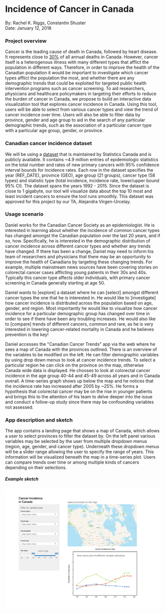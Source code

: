 # Incidence of Cancer in Canada

By: Rachel K. Riggs, Constantin Shuster  
Date: January 12, 2018

### Project overview

Cancer is the leading cause of death in Canada, followed by heart disease. It represents close to [30%](https://www150.statcan.gc.ca/n1/pub/82-625-x/2014001/article/11896-eng.htm) of all annual deaths in Canada. However, cancer itself is a heterogenous illness with many different types that afflict the population in different ways. Therefore, in order to improve the health of the Canadian population it would be important to investigate which cancer types afflict the population the most, and whether there are any demographic trends that could be exploited for targeted public health intervention programs such as cancer screening. To aid researchers, physicians and healthcare policymakers in targeting their efforts to reduce the burden of cancer in Canada, we propose to build an interactive data visualization tool that explores cancer incidence in Canada. Using this tool, users will be able to select from various cancer types and view the trend of cancer incidence over time. Users will also be able to filter data by province, gender and age group to aid in the search of any particular demographic trends, such as the association of a particular cancer type with a particular age group, gender, or province.

### Canadian cancer incidence dataset

We will be using a [dataset](https://open.canada.ca/data/en/dataset/e667992c-5f2e-425a-8a44-a880930d82d8) that is maintained by Statistics Canada and is publicly available. It contains ~4.9 million entries of epidemiologic statistics on the total number and rates of new primary cancers with 95% confidence interval bounds for incidence rates. Each row in the dataset specifies the year (REF_DATE), province (GEO), age group (21 groups), cancer type (58 types) and statistic type (total incidence, incidence rate, lower/upper bound 95% CI). The dataset spans the years 1992 - 2015. Since the dataset is close to 1 gigabyte, our tool will visualize data about the top 10 most and least incident cancers to ensure the tool runs smoothly. This dataset was approved for this project by our TA, Alejandra Virgen-Urcelay.

### Usage scenario

Daniel works for the Canadian Cancer Society as an epidemiologist. He is interested in learning about whether the incidence of common cancer types has changed amongst the Canadian population over the last 20 years, and if so, how. Specifically, he is interested in the demographic distribution of cancer incidence across different cancer types and whether any trends have changed. If there has been a change, Daniel may need to inform his team of researchers and physicians that there may be an opportunity to improve the health of Canadians by targeting these changing trends. For example, multiple mainstream news sources have been covering stories on colorectal cancer cases afflicting young patients in their 30s and 40s. Typically this cancer type affects older individuals, with primary cancer screening in Canada generally starting at age 50.

Daniel wants to [explore] a dataset where he can [select] amongst different cancer types the one that he is interested in. He would like to [investigate] how cancer incidence is distributed across the population based on age, gender, and region. Most importantly he would like to visualize how cancer incidence for a particular demographic group has changed over time in order to see if there have been any troubling increases. He would also like to [compare] trends of different cancers, common and rare, as he is very interested in lowering cancer-related mortality in Canada and he believes prevention is the key!

Daniel accesses the "Canadian Cancer Trends" app via the web where he sees a map of Canada with the provinces outlined. There is an overview of the variables to be modified on the left. He can filter demographic variables by using drop down menus to look at cancer incidence trends. To select a particular region he can click on the province on the map, otherwise Canada wide data is displayed. He chooses to look at colorectal cancer incidence in the age group 40-44 and 45-49 across all years and in Canada overall. A time-series graph shows up below the map and he notices that the incidence rate has increased after 2005 by ~25%. He forms a hypothesis that colorectal cancer may be on the rise in younger patients and brings this to the attention of his team to delve deeper into the issue and conduct a follow-up study since there may be confounding variables not assessed.

### App description and sketch

The app contains a landing page that shows a map of Canada, which allows a user to select provinces to filter the dataset by. On the left panel various variables may be selected by the user from multiple dropdown menus (region, age, gender, and cancer type). Underneath these dropdown menus will be a slider range allowing the user to specify the range of years. This information will be visualized beneath the map in a time-series plot. Users can compare trends over time or among multiple kinds of cancers depending on their selections.

##### Example sketch

![](imgs/app-sketch.png "App Sketch")
